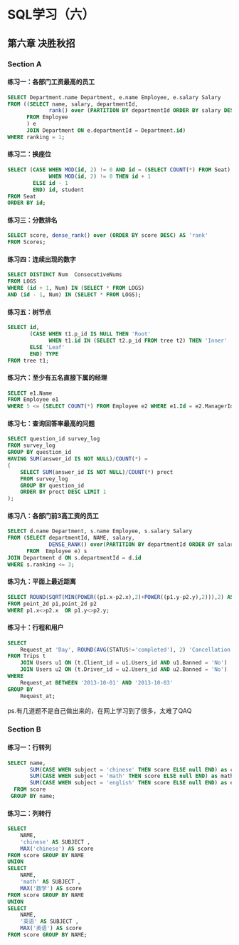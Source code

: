 # SQL学习（六）

## 第六章 决胜秋招

### Section A

#### 练习一：各部门工资最高的员工

```sql
SELECT Department.name Department, e.name Employee, e.salary Salary
FROM ((SELECT name, salary, departmentId,
             rank() over (PARTITION BY departmentId ORDER BY salary DESC) ranking
      FROM Employee
      ) e
      JOIN Department ON e.departmentId = Department.id)
WHERE ranking = 1;
```

#### 练习二：换座位

```sql
SELECT (CASE WHEN MOD(id, 2) != 0 AND id = (SELECT COUNT(*) FROM Seat) THEN id
             WHEN MOD(id, 2) != 0 THEN id + 1
        ELSE id - 1
        END) id, student
FROM Seat
ORDER BY id;
```

#### 练习三：分数排名

```SQL
SELECT score, dense_rank() over (ORDER BY score DESC) AS 'rank'
FROM Scores;
```

#### 练习四：连续出现的数字

```sql
SELECT DISTINCT Num  ConsecutiveNums
FROM LOGS
WHERE (id + 1, Num) IN (SELECT * FROM LOGS) 
AND (id - 1, Num) IN (SELECT * FROM LOGS);
```

#### 练习五：树节点

```sql
SELECT id, 
       (CASE WHEN t1.p_id IS NULL THEN 'Root'
             WHEN t1.id IN (SELECT t2.p_id FROM tree t2) THEN 'Inner'
       ELSE 'Leaf'
       END) TYPE
FROM tree t1;
```

#### 练习六：至少有五名直接下属的经理

```sql
SELECT e1.Name 
FROM Employee e1
WHERE 5 <= (SELECT COUNT(*) FROM Employee e2 WHERE e1.Id = e2.ManagerId);
```

#### 练习七：查询回答率最高的问题

```sql
SELECT question_id survey_log
FROM survey_log
GROUP BY question_id
HAVING SUM(answer_id IS NOT NULL)/COUNT(*) =
(
    SELECT SUM(answer_id IS NOT NULL)/COUNT(*) prect
    FROM survey_log
    GROUP BY question_id
    ORDER BY prect DESC LIMIT 1
);
```

#### 练习八：各部门前3高工资的员工

```sql
SELECT d.name Department, s.name Employee, s.salary Salary 
FROM (SELECT departmentId, NAME, salary,
             DENSE_RANK() over(PARTITION BY departmentId ORDER BY salary DESC) AS ranking
      FROM  Employee e) s
JOIN Department d ON s.departmentId = d.id
WHERE s.ranking <= 3;
```

#### 练习九：平面上最近距离

```sql
SELECT ROUND(SQRT(MIN(POWER((p1.x-p2.x),2)+POWER((p1.y-p2.y),2))),2) AS shortest
FROM point_2d p1,point_2d p2
WHERE p1.x<>p2.x  OR p1.y<>p2.y;
```

#### 练习十：行程和用户

```sql
SELECT
    Request_at 'Day', ROUND(AVG(STATUS!='completed'), 2) 'Cancellation Rate'
FROM Trips t 
    JOIN Users u1 ON (t.Client_id = u1.Users_id AND u1.Banned = 'No')
    JOIN Users u2 ON (t.Driver_id = u2.Users_id AND u2.Banned = 'No')
WHERE	
    Request_at BETWEEN '2013-10-01' AND '2013-10-03'
GROUP BY 
    Request_at;
```

ps.有几道题不是自己做出来的，在网上学习到了很多，太难了QAQ

### Section B	

#### 练习一：行转列

```sql
SELECT name,
       SUM(CASE WHEN subject = 'chinese' THEN score ELSE null END) as chinese,
       SUM(CASE WHEN subject = 'math' THEN score ELSE null END) as math,
       SUM(CASE WHEN subject = 'english' THEN score ELSE null END) as english
  FROM score
 GROUP BY name;
```

#### 练习二：列转行

```sql
SELECT
    NAME,
    'chinese' AS SUBJECT ,
    MAX('chinese') AS score
FROM score GROUP BY NAME
UNION
SELECT
    NAME,
    'math' AS SUBJECT ,
    MAX('数学') AS score
FROM score GROUP BY NAME
UNION
SELECT
    NAME,
    '英语' AS SUBJECT ,
    MAX('英语') AS score
FROM score GROUP BY NAME;
```

#### 
